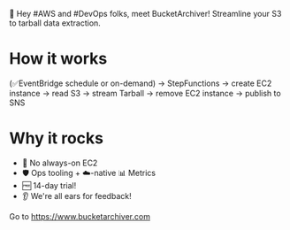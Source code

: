 🚀 Hey #AWS and #DevOps folks, meet BucketArchiver! Streamline your S3 to tarball data extraction.
# How it works
(✅EventBridge schedule or on-demand) -> StepFunctions -> create EC2 instance -> read S3 -> stream Tarball -> remove EC2 instance -> publish to SNS
# Why it rocks
- 🛑 No always-on EC2
- 🛡️ Ops tooling + ☁️-native 📊 Metrics
- 🆓 14-day trial! 
- 👂 We're all ears for feedback!

Go to https://www.bucketarchiver.com


